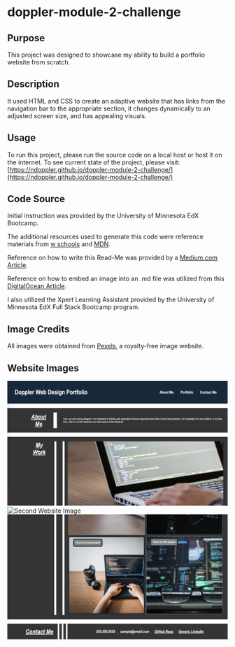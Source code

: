 # doppler-module-2-challenge

## Purpose
This project was designed to showcase my ability to build a portfolio website from scratch.

## Description
 It used HTML and CSS to create an adaptive website that has links from the navigation bar to the appropriate section, it changes dynamically to an adjusted screen size, and has appealing visuals.

## Usage
To run this project, please run the source code on a local host or host it on the internet. To see current state of the project, please visit: [https://ndoppler.github.io/doppler-module-2-challenge/](https://ndoppler.github.io/doppler-module-2-challenge/)

## Code Source

Initial instruction was provided by the University of Minnesota EdX Bootcamp.

The additional resources used to generate this code were reference materials from [w schools](https://www.w3schools.com/html/html5_semantic_elements.asp) and [MDN](https://developer.mozilla.org/en-US/docs/Web/CSS).

Reference on how to write this Read-Me was provided by a [Medium.com Article](https://medium.com/@kc_clintone/the-ultimate-guide-to-writing-a-great-readme-md-for-your-project-3d49c2023357).

Reference on how to embed an image into an .md file was utilized from this [DigitalOcean Article](https://www.digitalocean.com/community/tutorials/markdown-markdown-images).

I also utilized the Xpert Learning Assistant provided by the University of Minnesota EdX Full Stack Bootcamp program.

## Image Credits
All images were obtained from [Pexels](https://www.pexels.com/), a royalty-free image website.

## Website Images

<img title="First Website Image" alt="First Website Image" src="/assets/images/Website Image 1.png">
<img title="Second Website Image" alt="Second Website Image" src="/assets/images/Website Image 2.png">
<img title="Third Website Image" alt="Third Website Image" src="/assets/images/Website Image 3.png">
